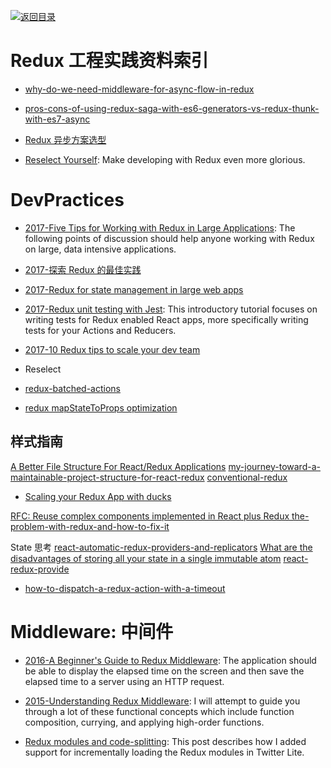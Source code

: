 [![返回目录](https://parg.co/UGo)](https://github.com/wxyyxc1992/Awesome-Reference)

# Redux 工程实践资料索引

* [why-do-we-need-middleware-for-async-flow-in-redux](http://stackoverflow.com/questions/34570758/why-do-we-need-middleware-for-async-flow-in-redux/34623840#34623840)

* [pros-cons-of-using-redux-saga-with-es6-generators-vs-redux-thunk-with-es7-async](http://stackoverflow.com/questions/34930735/pros-cons-of-using-redux-saga-with-es6-generators-vs-redux-thunk-with-es7-async)

* [Redux 异步方案选型](https://zhuanlan.zhihu.com/p/24337401)

* [Reselect Yourself](https://parg.co/UXG): Make developing with Redux even more glorious.

# DevPractices

* [2017-Five Tips for Working with Redux in Large Applications](https://parg.co/bIi): The following points of discussion should help anyone working with Redux on large, data intensive applications.

* [2017-探索 Redux 的最佳实践](http://mp.weixin.qq.com/s/DyUSg_J6t1C43PDJZi8GuQ)

* [2017-Redux for state management in large web apps](https://www.mapbox.com/blog/redux-for-state-management-in-large-web-apps/)

* [2017-Redux unit testing with Jest](https://medium.com/@btg5679/redux-unit-testing-with-jest-f3a18f387f75): This introductory tutorial focuses on writing tests for Redux enabled React apps, more specifically writing tests for your Actions and Reducers.

* [2017-10 Redux tips to scale your dev team](https://blog.matters.tech/10-redux-tips-from-the-trenches-55e06ed1c0a8)

* Reselect
* [redux-batched-actions](https://github.com/tshelburne/redux-batched-actions)
* [redux mapStateToProps optimization](https://medium.com/@cvetanov/redux-mapstatetoprops-optimization-5880078a8a7a)

## 样式指南

[A Better File Structure For React/Redux Applications](http://marmelab.com/blog/2015/12/17/react-directory-structure.html)
[my-journey-toward-a-maintainable-project-structure-for-react-redux](https://hackernoon.com/my-journey-toward-a-maintainable-project-structure-for-react-redux-b05dfd999b5#.uz1c90xd0)
[conventional-redux](https://github.com/mjaneczek/conventional-redux)

* [Scaling your Redux App with ducks](https://medium.com/@alexnm/scaling-your-redux-app-with-ducks-6115955638be#.r2wzfzmsv)

[RFC: Reuse complex components implemented in React plus Redux ](https://github.com/reactjs/react-redux/issues/278)
[the-problem-with-redux-and-how-to-fix-it](http://blog.javascripting.com/2016/05/21/the-problem-with-redux-and-how-to-fix-it/)

State 思考
[react-automatic-redux-providers-and-replicators](https://medium.com/@timbur/react-automatic-redux-providers-and-replicators-c4e35a39f1#.uai23k2su)
[What are the disadvantages of storing all your state in a single immutable atom](https://github.com/reactjs/redux/issues/1385)
[react-redux-provide](https://github.com/loggur/react-redux-provide)

* [how-to-dispatch-a-redux-action-with-a-timeout](http://stackoverflow.com/questions/35411423/how-to-dispatch-a-redux-action-with-a-timeout/35415559#35415559)

# Middleware: 中间件

* [2016-A Beginner's Guide to Redux Middleware](https://parg.co/U9T): The application should be able to display the elapsed time on the screen and then save the elapsed time to a server using an HTTP request.

* [2015-Understanding Redux Middleware](https://medium.com/@meagle/understanding-87566abcfb7a): I will attempt to guide you through a lot of these functional concepts which include function composition, currying, and applying high-order functions.

* [Redux modules and code-splitting](http://nicolasgallagher.com/redux-modules-and-code-splitting/): This post describes how I added support for incrementally loading the Redux modules in Twitter Lite.
